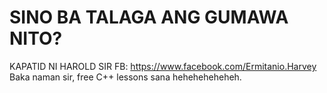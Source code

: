 # SINO BA TALAGA ANG GUMAWA NITO?

KAPATID NI HAROLD SIR
FB: https://www.facebook.com/Ermitanio.Harvey
Baka naman sir, free C++ lessons sana heheheheheheh.
